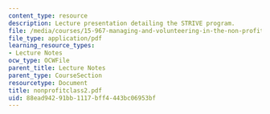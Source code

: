 ```yaml
---
content_type: resource
description: Lecture presentation detailing the STRIVE program.
file: /media/courses/15-967-managing-and-volunteering-in-the-non-profit-sector-spring-2005/88ead94291bb1117bff4443bc06953bf_nonprofitclass2.pdf
file_type: application/pdf
learning_resource_types:
- Lecture Notes
ocw_type: OCWFile
parent_title: Lecture Notes
parent_type: CourseSection
resourcetype: Document
title: nonprofitclass2.pdf
uid: 88ead942-91bb-1117-bff4-443bc06953bf
---
```

